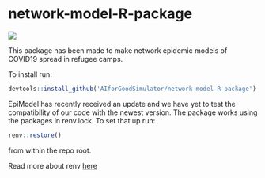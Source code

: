 # network-model-R-package

![](https://www.travis-ci.org/AIforGoodSimulator/network-model-R-package.svg?branch=master&status=started)


This package has been made to make network epidemic models of COVID19 spread in refugee camps.

To install run:
```R
devtools::install_github('AIforGoodSimulator/network-model-R-package')
```

EpiModel has recently received an update and we have yet to test
the compatibility of our code with the newest version. The package works
using the packages in renv.lock. To set that up run:
```R
renv::restore()
```
from within the repo root.

Read more about renv [here](https://rstudio.github.io/renv/)
